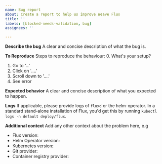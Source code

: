 ```yaml
---
name: Bug report
about: Create a report to help us improve Weave Flux
title: ''
labels: [blocked-needs-validation, bug]
assignees: ''

---
```


**Describe the bug**
A clear and concise description of what the bug is.

**To Reproduce**
Steps to reproduce the behaviour:
0. What's your setup?
1. Go to '...'
2. Click on '....'
3. Scroll down to '....'
4. See error

**Expected behavior**
A clear and concise description of what you expected to happen.

**Logs**
If applicable, please provide logs of `fluxd` or the helm-operator. In a standard stand-alone installation of Flux, you'd get this by running `kubectl logs -n default deploy/flux`.

**Additional context**
Add any other context about the problem here, e.g 
- Flux version: 
- Helm Operator version: 
- Kubernetes version:
- Git provider:
- Container registry provider:
